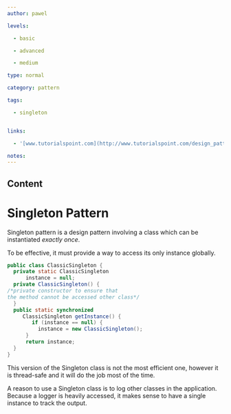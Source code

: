```yaml
---
author: pawel

levels:

  - basic

  - advanced

  - medium

type: normal

category: pattern

tags:

  - singleton


links:

  - '[www.tutorialspoint.com](http://www.tutorialspoint.com/design_pattern/singleton_pattern.htm){website}'

notes: 
---
```

## Content
# Singleton Pattern

Singleton pattern is a design pattern involving a class which can be instantiated *exactly once*.

To be effective, it must provide a way to access its only instance globally.


```java
public class ClassicSingleton {
  private static ClassicSingleton
      instance = null;
  private ClassicSingleton() {
/*private constructor to ensure that
the method cannot be accessed other class*/
  }
  public static synchronized
     ClassicSingleton getInstance() {
        if (instance == null) {
          instance = new ClassicSingleton();
      }
      return instance;
  }
}
```
This version of the Singleton class is not the most efficient one, however it is thread-safe and it will do the job most of the time.

A reason to use a Singleton class is to log other classes in the application. Because a logger is heavily accessed, it makes sense to have a single instance to track the output.

